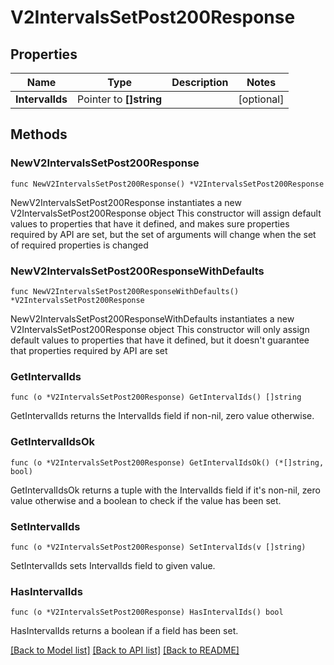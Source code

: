 # V2IntervalsSetPost200Response

## Properties

Name | Type | Description | Notes
------------ | ------------- | ------------- | -------------
**IntervalIds** | Pointer to **[]string** |  | [optional] 

## Methods

### NewV2IntervalsSetPost200Response

`func NewV2IntervalsSetPost200Response() *V2IntervalsSetPost200Response`

NewV2IntervalsSetPost200Response instantiates a new V2IntervalsSetPost200Response object
This constructor will assign default values to properties that have it defined,
and makes sure properties required by API are set, but the set of arguments
will change when the set of required properties is changed

### NewV2IntervalsSetPost200ResponseWithDefaults

`func NewV2IntervalsSetPost200ResponseWithDefaults() *V2IntervalsSetPost200Response`

NewV2IntervalsSetPost200ResponseWithDefaults instantiates a new V2IntervalsSetPost200Response object
This constructor will only assign default values to properties that have it defined,
but it doesn't guarantee that properties required by API are set

### GetIntervalIds

`func (o *V2IntervalsSetPost200Response) GetIntervalIds() []string`

GetIntervalIds returns the IntervalIds field if non-nil, zero value otherwise.

### GetIntervalIdsOk

`func (o *V2IntervalsSetPost200Response) GetIntervalIdsOk() (*[]string, bool)`

GetIntervalIdsOk returns a tuple with the IntervalIds field if it's non-nil, zero value otherwise
and a boolean to check if the value has been set.

### SetIntervalIds

`func (o *V2IntervalsSetPost200Response) SetIntervalIds(v []string)`

SetIntervalIds sets IntervalIds field to given value.

### HasIntervalIds

`func (o *V2IntervalsSetPost200Response) HasIntervalIds() bool`

HasIntervalIds returns a boolean if a field has been set.


[[Back to Model list]](../README.md#documentation-for-models) [[Back to API list]](../README.md#documentation-for-api-endpoints) [[Back to README]](../README.md)


